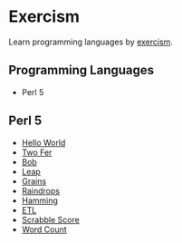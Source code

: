 # Exercism

Learn programming languages by [exercism](https://exercism.io/).

## Programming Languages

- Perl 5

## Perl 5

- [Hello World](./perl5/hello-world)
- [Two Fer](./perl5/two-fer)
- [Bob](./perl5/bob)
- [Leap](./perl5/leap)
- [Grains](./perl5/grains)
- [Raindrops](./perl5/raindrops)
- [Hamming](./perl5/hamming)
- [ETL](./perl5/etl)
- [Scrabble Score](./perl5/scrabble-score)
- [Word Count](./perl5/word-count)
